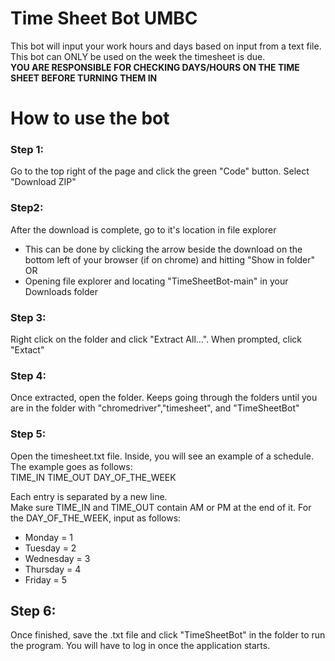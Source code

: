 
# Time Sheet Bot UMBC

This bot will input your work hours and days based on input from a text file. This bot can ONLY be used on the week the timesheet is due.\
**YOU ARE RESPONSIBLE FOR CHECKING DAYS/HOURS ON THE TIME SHEET BEFORE TURNING THEM IN**

# How to use the bot
### Step 1:
Go to the top right of the page and click the green "Code" button. Select "Download ZIP"

### Step2:
After the download is complete, go to it's location in file explorer
* This can be done by clicking the arrow beside the download on the bottom left of your browser (if on chrome) and hitting "Show in folder"
OR
* Opening file explorer and locating "TimeSheetBot-main" in your Downloads folder

### Step 3:
Right click on the folder and click "Extract All...". When prompted, click "Extact"

### Step 4:
Once extracted, open the folder. Keeps going through the folders until you are in the folder with "chromedriver","timesheet", and "TimeSheetBot"

### Step 5:
Open the timesheet.txt file. Inside, you will see an example of a schedule. The example goes as follows:\
TIME_IN TIME_OUT DAY_OF_THE_WEEK

Each entry is separated by a new line.\
Make sure TIME_IN and TIME_OUT contain AM or PM at the end of it.
For the DAY_OF_THE_WEEK, input as follows:
* Monday = 1
* Tuesday = 2
* Wednesday = 3
* Thursday = 4
* Friday = 5

## Step 6:
Once finished, save the .txt file and click "TimeSheetBot" in the folder to run the program. You will have to log in once the application starts.
